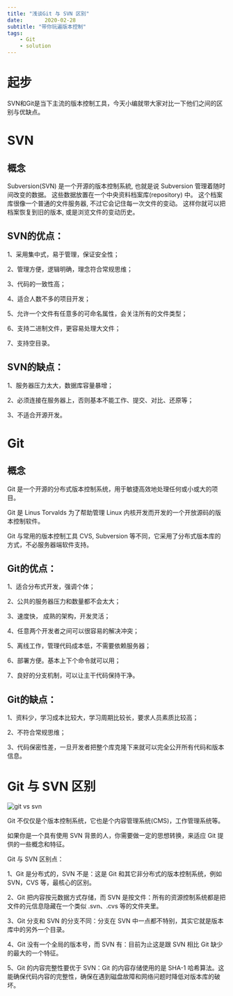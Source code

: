 ```yaml
---
title: "浅谈Git 与 SVN 区别"
date:       2020-02-28
subtitle: "带你玩遍版本控制"
tags:
	- Git
	- solution
---
```









# 起步
SVN和Git是当下主流的版本控制工具，今天小编就带大家对比一下他们之间的区别与优缺点。
# SVN
## 概念
Subversion(SVN) 是一个开源的版本控制系統, 也就是说 Subversion 管理着随时间改变的数据。 这些数据放置在一个中央资料档案库(repository) 中。 这个档案库很像一个普通的文件服务器, 不过它会记住每一次文件的变动。 这样你就可以把档案恢复到旧的版本, 或是浏览文件的变动历史。

## SVN的优点：

1、采用集中式，易于管理，保证安全性；

2、管理方便，逻辑明确，理念符合常规思维；

3、代码的一致性高；

4、适合人数不多的项目开发；

5、允许一个文件有任意多的可命名属性，会关注所有的文件类型；

6、支持二进制文件，更容易处理大文件；

7、支持空目录。



## SVN的缺点：

1、服务器压力太大，数据库容量暴增；

2、必须连接在服务器上，否则基本不能工作、提交、对比、还原等；

3、不适合开源开发。


    

# Git
## 概念
Git 是一个开源的分布式版本控制系统，用于敏捷高效地处理任何或小或大的项目。

Git 是 Linus Torvalds 为了帮助管理 Linux 内核开发而开发的一个开放源码的版本控制软件。

Git 与常用的版本控制工具 CVS, Subversion 等不同，它采用了分布式版本库的方式，不必服务器端软件支持。
## Git的优点：

1、适合分布式开发，强调个体；

2、公共的服务器压力和数量都不会太大；

3、速度快， 成熟的架构，开发灵活；

4、任意两个开发者之间可以很容易的解决冲突；

5、离线工作，管理代码成本低，不需要依赖服务器；

6、部署方便。基本上下个命令就可以用；

7、良好的分支机制，可以让主干代码保持干净。



## Git的缺点：

1、资料少，学习成本比较大，学习周期比较长，要求人员素质比较高；

2、不符合常规思维；

3、代码保密性差，一旦开发者把整个库克隆下来就可以完全公开所有代码和版本信息。

# Git 与 SVN 区别

![git
 vs
  svn
  ](https://www.runoob.com/wp-content/uploads/2015/02/0D32F290-80B0-4EA4-9836-CA58E22569B3.jpg)

Git 不仅仅是个版本控制系统，它也是个内容管理系统(CMS)，工作管理系统等。

如果你是一个具有使用 SVN 背景的人，你需要做一定的思想转换，来适应 Git 提供的一些概念和特征。

Git 与 SVN 区别点：

1、Git 是分布式的，SVN 不是：这是 Git 和其它非分布式的版本控制系统，例如 SVN，CVS 等，最核心的区别。

2、Git 把内容按元数据方式存储，而 SVN 是按文件：所有的资源控制系统都是把文件的元信息隐藏在一个类似 .svn、.cvs 等的文件夹里。

3、Git 分支和 SVN 的分支不同：分支在 SVN 中一点都不特别，其实它就是版本库中的另外一个目录。

4、Git 没有一个全局的版本号，而 SVN 有：目前为止这是跟 SVN 相比 Git 缺少的最大的一个特征。

5、Git 的内容完整性要优于 SVN：Git 的内容存储使用的是 SHA-1 哈希算法。这能确保代码内容的完整性，确保在遇到磁盘故障和网络问题时降低对版本库的破坏。